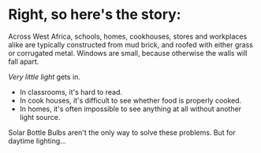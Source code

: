 # Right, so here's the story: #

Across West Africa, schools, homes, cookhouses, stores and workplaces alike are typically constructed from mud brick, and roofed with either grass or corrugated metal. Windows are small, because otherwise the walls will fall apart.  

_Very little light_ gets in.    

  * In classrooms, it's hard to read.
  * In cook houses, it's difficult to see whether food is properly cooked.
  * In homes, it's often impossible to see anything at all without another light source.

Solar Bottle Bulbs aren't the only way to solve these problems. But for daytime lighting... 


<!-- Revolution under way: kerosene -> battery/electrical -> greener tech (target CWllc folks? { d.light, offgrid solar, liter of light, other? }) -->
<!--


### Solar Lanterns / d.light ###

* great tech! link thereto
* safe
* reliable
* green/clean/earth-friendly (little to no post-manufacturing carbon footprint)
* reasonably affordable
* limited availability
* addresses a different use case -- they target lighting at night, LoL is daylight tech

### Solar Bottle Bulbs ###

* great tech!
* safe
* reliable
* reuses materials otherwise discarded
* incredibly green/clean/earth-friendly (no carbon footprint, pot. negative?)
* highly affordable
* local materials & construction
* daylight only
-->